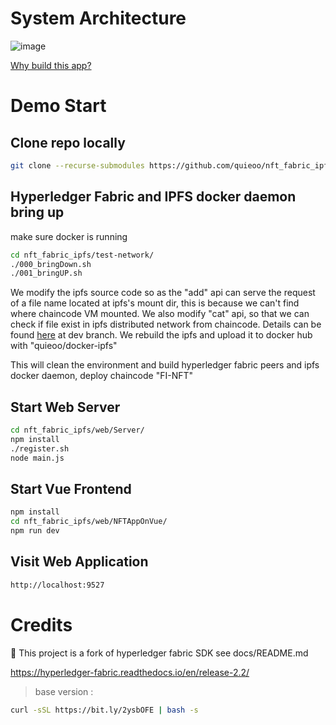 [//]: # (SPDX-License-Identifier: CC-BY-4.0)

# System Architecture
![image](https://github.com/quieoo/nft_fabric_ipfs/blob/main/architecture/architecture_nft_ipfs.drawio%20(2).png)

[Why build this app?](https://github.com/quieoo/nft_fabric_ipfs/blob/main/architecture/nft.pptx)
# Demo Start
## Clone repo locally
```bash
git clone --recurse-submodules https://github.com/quieoo/nft_fabric_ipfs.git
```
## Hyperledger Fabric and IPFS docker daemon bring up
make sure docker is running
```bash
cd nft_fabric_ipfs/test-network/
./000_bringDown.sh  
./001_bringUP.sh 
```
We modify the ipfs source code so as the "add" api can serve the request of a file name located at ipfs's mount dir, this is because we can't find where chaincode VM mounted.
We also modify "cat" api, so that we can check if file exist in ipfs distributed network from chaincode.
Details can be found [here](https://github.com/quieoo/go-ipfs.git) at dev branch.
We rebuild the ipfs and upload it to docker hub with "quieoo/docker-ipfs"

This will clean the environment and build hyperledger fabric peers and ipfs docker daemon, deploy chaincode "FI-NFT"

## Start Web Server
````bash
cd nft_fabric_ipfs/web/Server/
npm install
./register.sh
node main.js
````
## Start Vue Frontend
````bash
npm install
cd nft_fabric_ipfs/web/NFTAppOnVue/
npm run dev
````
## Visit Web Application
````bash
http://localhost:9527
````



# Credits
🙏 This project is a fork of hyperledger fabric SDK see docs/README.md

https://hyperledger-fabric.readthedocs.io/en/release-2.2/
> base version :
```bash
curl -sSL https://bit.ly/2ysbOFE | bash -s
```

